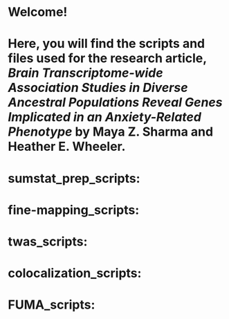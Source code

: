# Welcome! 

# Here, you will find the scripts and files used for the research article, _Brain Transcriptome-wide Association Studies in Diverse Ancestral Populations Reveal Genes Implicated in an Anxiety-Related Phenotype_ by Maya Z. Sharma and Heather E. Wheeler. 

# sumstat_prep_scripts: 

# fine-mapping_scripts: 

# twas_scripts: 

# colocalization_scripts: 

# FUMA_scripts: 




 
